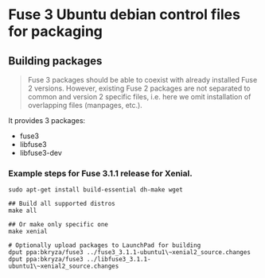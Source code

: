 # Fuse 3 Ubuntu debian control files for packaging

## Building packages

> Fuse 3 packages should be able to coexist with already installed Fuse 2 versions.
> However, existing Fuse 2 packages are not separated to common and version 2 specific
> files, i.e. here we omit installation of overlapping files (manpages, etc.).

It provides 3 packages:
 - fuse3
 - libfuse3
 - libfuse3-dev

### Example steps for Fuse 3.1.1 release for Xenial.

```
sudo apt-get install build-essential dh-make wget

## Build all supported distros
make all

## Or make only specific one
make xenial

# Optionally upload packages to LaunchPad for building
dput ppa:bkryza/fuse3 ../fuse3_3.1.1-ubuntu1\~xenial2_source.changes
dput ppa:bkryza/fuse3 ../libfuse3_3.1.1-ubuntu1\~xenial2_source.changes
```
